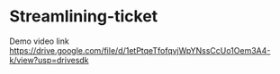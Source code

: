 # Streamlining-ticket
Demo video link
https://drive.google.com/file/d/1etPtqeTfofqvjWpYNssCcUo1Oem3A4-k/view?usp=drivesdk
